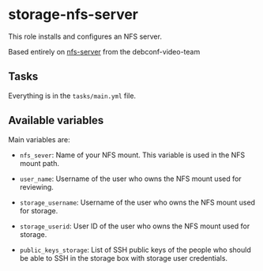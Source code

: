 # storage-nfs-server

This role installs and configures an NFS server.

Based entirely on [nfs-server](https://salsa.debian.org/debconf-video-team/ansible/tree/master/roles/nfs-server) from the debconf-video-team

## Tasks

Everything is in the `tasks/main.yml` file.

## Available variables

Main variables are:

* `nfs_sever`:           Name of your NFS mount. This variable is used in the
                         NFS mount path.

* `user_name`:           Username of the user who owns the NFS mount used for
                         reviewing.

* `storage_username`:    Username of the user who owns the NFS mount used for
                         storage.

* `storage_userid`:      User ID of the user who owns the NFS mount used for
                         storage.

* `public_keys_storage`: List of SSH public keys of the people who should be
                         able to SSH in the storage box with storage user
                         credentials.
